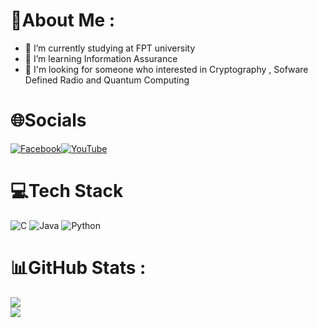 # 💫About Me :
- 🔭 I’m currently studying at FPT university
- 🌱 I’m learning Information Assurance
- 💬 I'm looking for someone who interested in Cryptography , Sofware Defined Radio and Quantum Computing
<!-- ![Social_dino-with-hat](https://user-images.githubusercontent.com/86862725/195339216-41f7d5cb-3898-405d-bc64-ae60fb25bd53.gif) -->
# 🌐Socials
[![Facebook](https://img.shields.io/badge/Messenger-00B2FF?&logo=messenger&logoColor=white)](https://m.me/pqtrung2706/)[![YouTube](https://img.shields.io/badge/YouTube-%23FF0000.svg?logo=YouTube&logoColor=white)](https://www.youtube.com/channel/UCuAhMcQrp_nQbnjJzJumvnw) 

# 💻Tech Stack
![C](https://img.shields.io/badge/c-%2300599C.svg?style=plastic&logo=c&logoColor=white) ![Java](https://img.shields.io/badge/java-%23ED8B00.svg?style=plastic&logo=java&logoColor=white) ![Python](https://img.shields.io/badge/python-3670A0?style=for-the-badge&logo=python&logoColor=ffdd54)
# 📊GitHub Stats :
![](https://github-readme-stats.vercel.app/api?username=AcceleratorHTH&theme=monokai&hide_border=true&include_all_commits=false&count_private=true)<br/>
![](https://github-readme-stats.vercel.app/api/top-langs/?username=AcceleratorHTH&theme=monokai&hide_border=true&include_all_commits=false&count_private=true&layout=compact)
